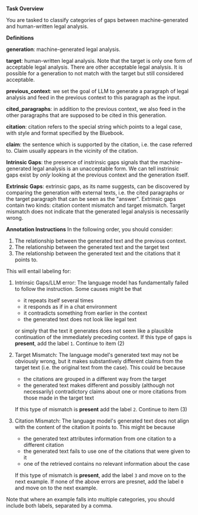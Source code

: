 **Task Overview**

You are tasked to classify categories of gaps between machine-generated and human-written legal analysis. 

**Definitions**

**generation**: machine-generated legal analysis.

**target**: human-written legal analysis. Note that the target is only one form of acceptable legal analysis. There are other acceptable legal analysis. It is possible for a generation to not match with the target but still considered acceptable.

**previous_context**: we set the goal of LLM to generate a paragraph of legal analysis and feed in the previous context to this paragraph as the input.

**cited_paragraphs**: in addition to the previous context, we also feed in the other paragraphs that are supposed to be cited in this generation.

**citation**: citation refers to the special string which points to a legal case, with style and format specified by the Bluebook.

**claim**: the sentence which is supported by the citation, i.e. the case referred to. Claim usually appears in the vicinity of the citation.

**Intrinsic Gaps**: the presence of instrinsic gaps signals that the machine-generated legal analysis is an unacceptable form. We can tell instrinsic gaps exist by _only_ looking at the previous context and the generation itself.

**Extrinsic Gaps**: extrinsic gaps, as its name suggests, can be discovered by comparing the generation with external texts, i.e. the cited paragraphs or the target paragraph that can be seen as the "answer". Extrinsic gaps contain two kinds: citation content mismatch and target mismatch. Target mismatch does not indicate that the generated legal analysis is necessarily wrong.

**Annotation Instructions**
In the following order, you should consider:
1. The relationship between the generated text and the previous context.
2. The relationship between the generated text and the target text
3. The relationship between the generated text and the citations that it points to.

This will entail labeling for:

1. Intrinsic Gaps/LLM error: The language model has fundamentally failed to follow the instruction. Some causes might be that
    - it repeats itself several times
    - it responds as if in a chat environment
    - it contradicts something from earlier in the context
    - the generated text does not look like legal text

    or simply that the text it generates does not seem like a plausible continuation of the immediately preceding context. If this type of gaps is **present**, add the label `1`. Continue to item (2)

2. Target Mismatch: The language model's generated text may not be obviously wrong, but it makes substantively different claims from the target text (i.e. the original text from the case). This could be because
    - the citations are grouped in a different way from the target
    - the generated text makes different and possibly (although not necessarily) contradictory claims about one or more citations from those made in the target text

    If this type of mismatch is **present** add the label `2`. Continue to item (3)

3. Citation Mismatch: The language model's generated text does not align with the content of the citation it points to. This might be because
   - the generated text attributes information from one citation to a different citation
   - the generated text fails to use one of the citations that were given to it
   - one of the retrieved contains no relevant information about the case

    If this type of mismatch is **present**, add the label `3` and move on to the next example. If none of the above errors are presnet, add the label `0` and move on to the next example.

Note that where an example falls into multiple categories, you should include both labels, separated by a comma.
